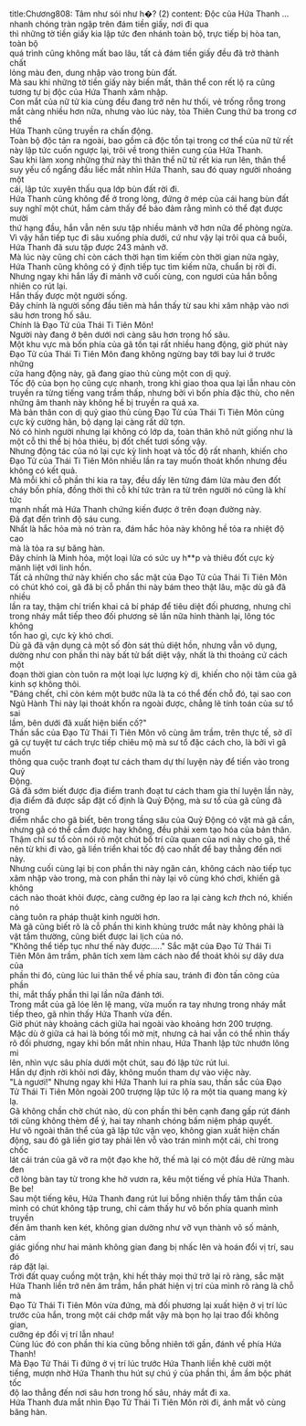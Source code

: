 title:Chương808: Tâm như sói như h�? (2)
content:
Độc của Hứa Thanh …nhanh chóng tràn ngập trên đám tiền giấy, nơi đi qua<br>thì những tờ tiền giấy kia lập tức đen nhánh toàn bộ, trực tiếp bị hòa tan, toàn bộ<br>quá trình cũng không mất bao lâu, tất cả đám tiền giấy đều đã trở thành chất<br>lỏng màu đen, dung nhập vào trong bùn đất.<br>Mà sau khi những tờ tiền giấy này biến mất, thân thể con rết lộ ra cũng<br>tương tự bị độc của Hứa Thanh xâm nhập.<br>Con mắt của nữ tử kia cùng đều đang trở nên hư thối, vẻ trống rỗng trong<br>mắt càng nhiều hơn nữa, nhưng vào lúc này, tòa Thiên Cung thứ ba trong cơ thể<br>Hứa Thanh cũng truyền ra chấn động.<br>Toàn bộ độc tản ra ngoài, bao gồm cả độc tồn tại trong cơ thể của nữ tử rết<br>này lập tức cuốn ngược lại, trôi về trong thiên cung của Hứa Thanh.<br>Sau khi làm xong những thứ này thì thân thể nữ tử rết kia run lên, thân thể<br>suy yếu cố ngẩng đầu liếc mắt nhìn Hứa Thanh, sau đó quay người nhoáng một<br>cái, lập tức xuyên thấu qua lớp bùn đất rời đi.<br>Hứa Thanh cũng không để ở trong lòng, đứng ở mép của cái hang bùn đất<br>suy nghĩ một chút, hắm cảm thấy để bảo đảm rằng mình có thể đạt được mười<br>thứ hạng đầu, hắn vẫn nên sưu tập nhiều mảnh vỡ hơn nữa để phòng ngừa.<br>Vì vậy hắn tiếp tục đi sâu xuống phía dưới, cứ như vậy lại trôi qua cả buổi,<br>Hứa Thanh đã sưu tập được 243 mảnh vỡ.<br>Mà lúc này cũng chỉ còn cách thời hạn tìm kiếm còn thời gian nửa ngày,<br>Hứa Thanh cũng không có ý định tiếp tục tìm kiếm nữa, chuẩn bị rời đi.<br>Nhưng ngay khi hắn lấy đi mảnh vỡ cuối cùng, con ngươi của hắn bỗng<br>nhiên co rút lại.<br>Hắn thấy được một người sống.<br>Đây chính là người sống đầu tiên mà hắn thấy từ sau khi xâm nhập vào nơi<br>sâu hơn trong hố sâu.<br>Chính là Đạo Tử của Thái Ti Tiên Môn!<br>Người này đang ở bên dưới nơi càng sâu hơn trong hố sâu.<br>Một khu vực mà bốn phía của gã tồn tại rất nhiều hang động, giờ phút này<br>Đạo Tử của Thái Ti Tiên Môn đang không ngừng bay tới bay lui ở trước những<br>cửa hang động này, gã đang giao thủ cùng một con dị quỷ.<br>Tốc độ của bọn họ cũng cực nhanh, trong khi giao thoa qua lại lẫn nhau còn<br>truyền ra từng tiếng vang trầm thấp, nhưng bởi vì bốn phía đặc thù, cho nên<br>những âm thanh này không hề bị truyền ra quá xa.<br>Mà bản thân con dị quỷ giao thủ cùng Đạo Tử của Thái Ti Tiên Môn cũng<br>cực kỳ cường hãn, bộ dạng lại càng rất dữ tợn.<br>Nó có hình người nhưng lại không có lớp da, toàn thân khô nứt giống như là<br>một cỗ thi thể bị hỏa thiêu, bị đốt chết tươi sống vậy.<br>Nhưng động tác của nó lại cực kỳ linh hoạt và tốc độ rất nhanh, khiến cho<br>Đạo Tử của Thái Ti Tiên Môn nhiều lần ra tay muốn thoát khốn nhưng đều<br>không có kết quả.<br>Mà mỗi khi cỗ phần thi kia ra tay, đều dấy lên từng đám lửa màu đen đốt<br>cháy bốn phía, đồng thời thì cỗ khí tức tràn ra từ trên người nó cũng là khí tức<br>mạnh nhất mà Hứa Thanh chứng kiến được ở trên đoạn đường này.<br>Đã đạt đến trình độ sáu cung.<br>Nhất là hắc hỏa mà nó tràn ra, đám hắc hỏa này không hề tỏa ra nhiệt độ cao<br>mà là tỏa ra sự băng hàn.<br>Đây chính là Minh hỏa, một loại lửa có sức uy h**p và thiêu đốt cực kỳ<br>mãnh liệt với linh hồn.<br>Tất cả những thứ này khiến cho sắc mặt của Đạo Tử của Thái Ti Tiên Môn<br>có chút khó coi, gã đã bị cỗ phần thi này bám theo thật lâu, mặc dù gã đã nhiều<br>lần ra tay, thậm chí triển khai cả bí pháp để tiêu diệt đối phương, nhưng chỉ<br>trong nháy mắt tiếp theo đối phương sẽ lần nữa hình thành lại, lông tóc không<br>tổn hao gì, cực kỳ khó chơi.<br>Dù gã đã vận dụng cả một số đòn sát thủ diệt hồn, nhưng vẫn vô dụng,<br>dường như con phần thi này bất tử bất diệt vậy, nhất là thi thoảng cứ cách một<br>đoạn thời gian còn tuôn ra một loại lực lượng kỳ dị, khiến cho nội tâm của gã<br>kinh sợ không thôi.<br>"Đáng chết, chỉ còn kém một bước nữa là ta có thể đến chỗ đó, tại sao con<br>Ngũ Hành Thi này lại thoát khốn ra ngoài được, chẳng lẽ tính toán của sư tổ sai<br>lầm, bên dưới đã xuất hiện biến cố?"<br>Thần sắc của Đạo Tử Thái Ti Tiên Môn vô cùng âm trầm, trên thực tế, sở dĩ<br>gã cự tuyệt tư cách trực tiếp chiêu mộ mà sư tổ đặc cách cho, là bởi vì gã muốn<br>thông qua cuộc tranh đoạt tư cách tham dự thí luyện này để tiến vào trong Quỷ<br>Động.<br>Gã đã sớm biết được địa điểm tranh đoạt tư cách tham gia thí luyện lần này,<br>địa điểm đã được sắp đặt cố định là Quỷ Động, mà sư tổ của gã cũng đã trọng<br>điểm nhắc cho gã biết, bên trong tầng sâu của Quỷ Động có vật mà gã cần,<br>nhưng gã có thể cầm được hay không, đều phải xem tạo hóa của bản thân.<br>Thậm chí sư tổ còn nói rõ một chút bố trí cửa quan của nơi này cho gã, thế<br>nên từ khi đi vào, gã liền triển khai tốc độ cao nhất để bay thẳng đến nơi này.<br>Nhưng cuối cùng lại bị con phần thi này ngăn cản, không cách nào tiếp tục<br>xâm nhập vào trong, mà con phần thi này lại vô cùng khó chơi, khiến gã không<br>cách nào thoát khỏi được, càng cưỡng ép lao ra lại càng k*ch th*ch nó, khiến nó<br>càng tuôn ra pháp thuật kinh người hơn.<br>Mà gã cũng biết rõ là cỗ phần thi kinh khủng trước mắt này không phải là<br>vật tầm thường, cũng biết được lai lịch của nó.<br>"Không thể tiếp tục như thế này được....." Sắc mặt của Đạo Tử Thái Ti<br>Tiên Môn âm trầm, phân tích xem làm cách nào để thoát khỏi sự dây dưa của<br>phần thi đó, cùng lúc lui thân thể về phía sau, tránh đi đòn tấn công của phần<br>thi, mắt thấy phần thi lại lần nữa đánh tới.<br>Trong mắt của gã lóe lên lệ mang, vừa muốn ra tay nhưng trong nháy mắt<br>tiếp theo, gã nhìn thấy Hứa Thanh vừa đến.<br>Giờ phút này khoảng cách giữa hai ngoài vào khoảng hơn 200 trượng.<br>Mặc dù ở giữa cả hai là bóng tối mờ mịt, nhưng cả hai vẫn có thể nhìn thấy<br>rõ đối phương, ngay khi bốn mắt nhìn nhau, Hứa Thanh lập tức nhướn lông mi<br>lên, nhìn vực sâu phía dưới một chút, sau đó lập tức rút lui.<br>Hắn dự định rời khỏi nơi đây, không muốn tham dự vào việc này.<br>"Là ngươi!" Nhưng ngay khi Hứa Thanh lui ra phía sau, thần sắc của Đạo<br>Tử Thái Ti Tiên Môn ngoài 200 trượng lập tức lộ ra một tia quang mang kỳ lạ.<br>Gã không chần chờ chút nào, dù con phần thi bên cạnh đang gấp rút đánh<br>tới cũng không thèm để ý, hai tay nhanh chóng bấm niệm pháp quyết.<br>Hư vô ngoài thân thể của gã lập tức vặn vẹo, không gian xuất hiện chấn<br>động, sau đó gã liền giơ tay phải lên vỗ vào trán mình một cái, chỉ trong chốc<br>lát cái trán của gã vỡ ra một đạo khe hở, thế mà lại có một đầu dê rừng màu đen<br>cỡ lòng bàn tay từ trong khe hở vươn ra, kêu một tiếng về phía Hứa Thanh.<br>Be be!<br>Sau một tiếng kêu, Hứa Thanh đang rút lui bỗng nhiên thấy tâm thần của<br>mình có chút không tập trung, chỉ cảm thấy hư vô bốn phía quanh mình truyền<br>đến âm thanh ken két, không gian dường như vỡ vụn thành vô số mảnh, cảm<br>giác giống như hai mảnh không gian đang bị nhấc lên và hoán đổi vị trí, sau đó<br>ráp đặt lại.<br>Trời đất quay cuồng một trận, khi hết thảy mọi thứ trở lại rõ ràng, sắc mặt<br>Hứa Thanh liền trở nên âm trầm, hắn phát hiện vị trí của mình rõ ràng là chỗ mà<br>Đạo Tử Thái Ti Tiên Môn vừa đứng, mà đối phương lại xuất hiện ở vị trí lúc<br>trước của hắn, trong một cái chớp mắt vậy mà bọn họ lại trao đổi không gian,<br>cưỡng ép đổi vị trí lẫn nhau!<br>Cùng lúc đó con phần thi kia cũng bỗng nhiên tới gần, đánh về phía Hứa<br>Thanh!<br>Mà Đạo Tử Thái Ti đứng ở vị trí lúc trước Hứa Thanh liền khẽ cười một<br>tiếng, mượn nhờ Hứa Thanh thu hút sự chú ý của phần thi, ầm ầm bộc phát tốc<br>độ lao thẳng đến nơi sâu hơn trong hố sâu, nháy mắt đi xa.<br>Hứa Thanh đưa mắt nhìn Đạo Tử Thái Ti Tiên Môn rời đi, ánh mắt vô cùng<br>băng hàn.